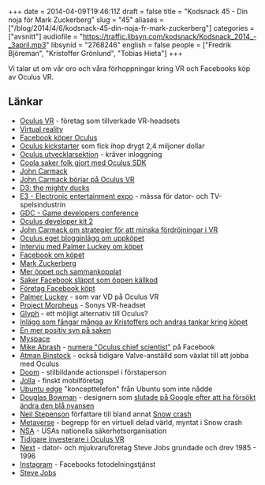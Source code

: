+++
date = 2014-04-09T19:46:11Z
draft = false
title = "Kodsnack 45 - Din noja för Mark Zuckerberg"
slug = "45"
aliases = ["/blog/2014/4/6/kodsnack-45-din-noja-fr-mark-zuckerberg"]
categories = ["avsnitt"]
audiofile = "https://traffic.libsyn.com/kodsnack/Kodsnack_2014_-_3april.mp3"
libsynid = "2768246"
english = false
people = ["Fredrik Björeman", "Kristoffer Grönlund", "Tobias Hieta"]
+++

Vi talar ut om vår oro och våra förhoppningar kring VR och Facebooks köp av Oculus VR.

## Länkar ##

* [Oculus VR](http://www.oculusvr.com) - företag som tillverkade VR-headsets
* [Virtual reality](http://en.wikipedia.org/wiki/Virtual_reality)
* [Facebook köper Oculus](https://www.facebook.com/zuck/posts/10101319050523971)
* [Oculus kickstarter](https://www.kickstarter.com/projects/1523379957/oculus-rift-step-into-the-game) som fick ihop drygt 2,4 miljoner dollar
* [Oculus utvecklarsektion](https://developer.oculusvr.com) - kräver inloggning
* [Coola saker folk gjort med Oculus SDK](http://theriftlist.com)
* [John Carmack](http://en.wikipedia.org/wiki/John_Carmack)
* [John Carmack börjar på Oculus VR](http://www.oculusvr.com/blog/john-carmack-joins-oculus-as-cto/)
* [D3: the mighty ducks](http://en.wikipedia.org/wiki/Mighty_Ducks_3)
* [E3 - Electronic entertainment expo](http://en.wikipedia.org/wiki/Electronic_Entertainment_Expo) - mässa för dator- och TV-spelsindustrin
* [GDC - Game developers conference](http://en.wikipedia.org/wiki/Game_Developers_Conference)
* [Oculus developer kit 2](http://www.oculusvr.com/dk2/)
* [John Carmack om strategier för att minska fördröjningar i VR](http://www.altdevblogaday.com/2013/02/22/latency-mitigation-strategies/)
* [Oculus eget blogginlägg om uppköpet](http://www.oculusvr.com/blog/oculus-joins-facebook/)
* [Intervju med Palmer Luckey om köpet](http://www.polygon.com/2014/3/25/5547800/facebook-virtual-reality-oculus-interview)
* [Facebook om köpet](http://www.shareholder.com/visitors/event/build3/stage/stage.cfm?mediaid=63723&mediauserid=0)
* [Mark Zuckerberg](http://en.wikipedia.org/wiki/Mark_Zuckerberg)
* [Mer öppet och sammankopplat](https://www.google.com/search?client=safari&rls=en&q=open+and+connected&ie=UTF-8&oe=UTF-8)
* [Saker Facebook släppt som öppen källkod](https://code.facebook.com/projects/)
* [Företag Facebook köpt](http://en.wikipedia.org/wiki/List_of_mergers_and_acquisitions_by_Facebook)
* [Palmer Luckey](https://twitter.com/PalmerLuckey) - som var VD på Oculus VR
* [Project Morpheus](http://blog.us.playstation.com/2014/03/18/introducing-project-morpheus/) - Sonys VR-headset
* [Glyph](http://www.avegant.com) - ett möjligt alternativ till Oculus?
* [Inlägg som fångar många av Kristoffers och andras tankar kring köpet](http://assayviaessay.blogspot.se/2014/03/virtual-spaces-real-data.html)
* [En mer positiv syn på saken](http://www.polygon.com/2014/3/26/5549342/virtual-reality-fans-should-love-facebook-at-least-for-now)
* [Myspace](http://www.myspace.com)
* [Mike Abrash](http://en.wikipedia.org/wiki/Mike_Abrash) - [numera "Oculus chief scientist"](http://www.oculusvr.com/blog/introducing-michael-abrash-oculus-chief-scientist/http://en.wikipedia.org/wiki/Mike_Abrash) på Facebook
* [Atman Binstock](http://www.oculusvr.com/blog/welcome-atman-binstock-chief-architect/) - också tidigare Valve-anställd som växlat till att jobba med Oculus
* [Doom](http://en.wikipedia.org/wiki/Doom_%28video_game%29) - stilbildande actionspel i förstaperson
* [Jolla](http://en.wikipedia.org/wiki/Jolla) - finskt mobilföretag
* [Ubuntu edge](http://en.wikipedia.org/wiki/Ubuntu_Edge) "koncepttelefon" från Ubuntu som inte nådde 
* [Douglas Bowman](https://twitter.com/stop) - designern som [slutade på Google efter att ha försökt ändra den blå nyansen](http://stopdesign.com/archive/2009/03/20/goodbye-google.html)
* [Neil Stepenson](http://en.wikipedia.org/wiki/Neal_Stephenson) författare till bland annat [Snow crash](http://en.wikipedia.org/wiki/Snow_Crash)
* [Metaverse](http://en.wikipedia.org/wiki/Metaverse) - begrepp för en virtuell delad värld, myntat i Snow crash
* [NSA](http://www.nsa.gov) - USAs nationella säkerhetsorganisation
* [Tidigare investerare i Oculus VR](http://www.oculusvr.com/press/oculus-vr-closes-16m-series-a-to-bring-consumer-virtual-reality-platform-to-market/)
* [Next](http://en.wikipedia.org/wiki/NeXT) - dator- och mjukvaruföretag Steve Jobs grundade och drev 1985 - 1996
* [Instagram](http://www.instagram.com) - Facebooks fotodelningstjänst
* [Steve Jobs](http://en.wikipedia.org/wiki/Steve_Jobs)

